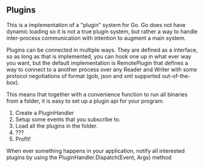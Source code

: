 ## Plugins ##

This is a implementation of a "plugin" system for Go.
Go does not have dynamic loading so it is not a true plugin system, but rather a way to handle inter-process communication with intention to augment a main system.

Plugins can be connected in multiple ways.
They are defined as a interface, so as long as that is implemented, you can hook one up in what ever way you want, but the default implementation is RemotePlugin that defines a way to connect to a another process over any Reader and Writer with some protocol negotiations of format (gob, json and xml supported out-of-the-box).

This means that together with a convenience function to run all binaries from a folder, it is easy to set up a plugin api for your program.

1. Create a PluginHandler
2. Setup some events that you subscribe to.
3. Load all the plugins in the folder.
4. ???
5. Profit!

When ever something happens in your application, notify all interested plugins by using the PluginHandler.Dispatch(Event, Args) method
